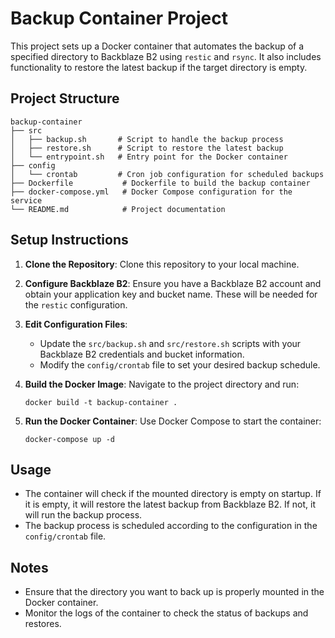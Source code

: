 # Backup Container Project

This project sets up a Docker container that automates the backup of a specified directory to Backblaze B2 using `restic` and `rsync`. It also includes functionality to restore the latest backup if the target directory is empty.

## Project Structure

```
backup-container
├── src
│   ├── backup.sh       # Script to handle the backup process
│   ├── restore.sh      # Script to restore the latest backup
│   └── entrypoint.sh   # Entry point for the Docker container
├── config
│   └── crontab         # Cron job configuration for scheduled backups
├── Dockerfile           # Dockerfile to build the backup container
├── docker-compose.yml   # Docker Compose configuration for the service
└── README.md            # Project documentation
```

## Setup Instructions

1. **Clone the Repository**: Clone this repository to your local machine.

2. **Configure Backblaze B2**: Ensure you have a Backblaze B2 account and obtain your application key and bucket name. These will be needed for the `restic` configuration.

3. **Edit Configuration Files**:
   - Update the `src/backup.sh` and `src/restore.sh` scripts with your Backblaze B2 credentials and bucket information.
   - Modify the `config/crontab` file to set your desired backup schedule.

4. **Build the Docker Image**:
   Navigate to the project directory and run:
   ```
   docker build -t backup-container .
   ```

5. **Run the Docker Container**:
   Use Docker Compose to start the container:
   ```
   docker-compose up -d
   ```

## Usage

- The container will check if the mounted directory is empty on startup. If it is empty, it will restore the latest backup from Backblaze B2. If not, it will run the backup process.
- The backup process is scheduled according to the configuration in the `config/crontab` file.

## Notes

- Ensure that the directory you want to back up is properly mounted in the Docker container.
- Monitor the logs of the container to check the status of backups and restores.